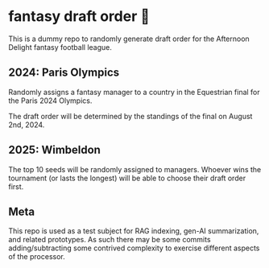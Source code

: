 # fantasy draft order 🏈

This is a dummy repo to randomly generate draft order for the Afternoon Delight fantasy football league. 

## 2024: Paris Olympics

Randomly assigns a fantasy manager to a country in the Equestrian final for the Paris 2024 Olympics.

The draft order will be determined by the standings of the final on August 2nd, 2024.


## 2025: Wimbeldon

The top 10 seeds will be randomly assigned to managers. Whoever wins the tournament (or lasts the longest) will be able to choose their draft order first.

## Meta

This repo is used as a test subject for RAG indexing, gen-AI summarization, and related prototypes. As such there may be some commits adding/subtracting some contrived complexity to exercise different aspects of the processor.
